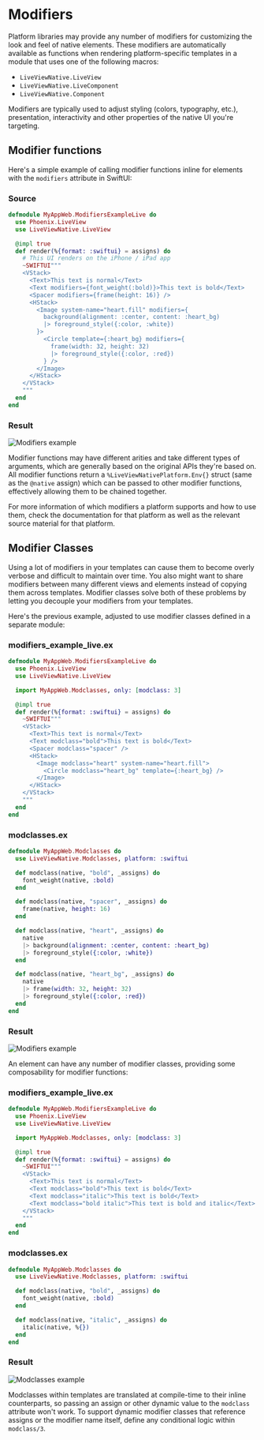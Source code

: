 # Modifiers

Platform libraries may provide any number of modifiers for customizing the look and feel of native
elements. These modifiers are automatically available as functions when rendering platform-specific
templates in a module that uses one of the following macros:

- `LiveViewNative.LiveView`
- `LiveViewNative.LiveComponent`
- `LiveViewNative.Component`

Modifiers are typically used to adjust styling (colors, typography, etc.), presentation, interactivity
and other properties of the native UI you're targeting.

## Modifier functions

Here's a simple example of calling modifier functions inline for elements with the `modifiers` attribute in SwiftUI:

<!-- tabs-open -->

### Source

```elixir
defmodule MyAppWeb.ModifiersExampleLive do
  use Phoenix.LiveView
  use LiveViewNative.LiveView

  @impl true
  def render(%{format: :swiftui} = assigns) do
    # This UI renders on the iPhone / iPad app
    ~SWIFTUI"""
    <VStack>
      <Text>This text is normal</Text>
      <Text modifiers={font_weight(:bold)}>This text is bold</Text>
      <Spacer modifiers={frame(height: 16)} />
      <HStack>
        <Image system-name="heart.fill" modifiers={
          background(alignment: :center, content: :heart_bg)
          |> foreground_style({:color, :white})
        }>
          <Circle template={:heart_bg} modifiers={
            frame(width: 32, height: 32)
            |> foreground_style({:color, :red})
          } />
        </Image>
      </HStack>
    </VStack>
    """
  end
end
```

### Result

![Modifiers example](./assets/images/modifiers-example.png)

<!-- tabs-close -->

Modifier functions may have different arities and take different types of arguments, which are generally based on the
original APIs they're based on. All modifier functions return a `%LiveViewNativePlatform.Env{}` struct (same as the
`@native` assign) which can be passed to other modifier functions, effectively allowing them to be chained together.

For more information of which modifiers a platform supports and how to use them, check the documentation for that
platform as well as the relevant source material for that platform. 

## Modifier Classes

Using a lot of modifiers in your templates can cause them to become overly verbose and difficult to maintain over
time. You also might want to share modifiers between many different views and elements instead of copying them
across templates. Modifier classes solve both of these problems by letting you decouple your modifiers from your
templates.

Here's the previous example, adjusted to use modifier classes defined in a separate module:

<!-- tabs-open -->

### modifiers_example_live.ex

```elixir
defmodule MyAppWeb.ModifiersExampleLive do
  use Phoenix.LiveView
  use LiveViewNative.LiveView

  import MyAppWeb.Modclasses, only: [modclass: 3]

  @impl true
  def render(%{format: :swiftui} = assigns) do
    ~SWIFTUI"""
    <VStack>
      <Text>This text is normal</Text>
      <Text modclass="bold">This text is bold</Text>
      <Spacer modclass="spacer" />
      <HStack>
        <Image modclass="heart" system-name="heart.fill">
          <Circle modclass="heart_bg" template={:heart_bg} />
        </Image>
      </HStack>
    </VStack>
    """
  end
end
```

### modclasses.ex

```elixir
defmodule MyAppWeb.Modclasses do
  use LiveViewNative.Modclasses, platform: :swiftui

  def modclass(native, "bold", _assigns) do
    font_weight(native, :bold)
  end

  def modclass(native, "spacer", _assigns) do
    frame(native, height: 16)
  end

  def modclass(native, "heart", _assigns) do
    native
    |> background(alignment: :center, content: :heart_bg)
    |> foreground_style({:color, :white})
  end

  def modclass(native, "heart_bg", _assigns) do
    native
    |> frame(width: 32, height: 32)
    |> foreground_style({:color, :red})
  end
end
```

### Result

![Modifiers example](./assets/images/modifiers-example.png)

<!-- tabs-close -->

An element can have any number of modifier classes, providing some composability for modifier functions:

<!-- tabs-open -->

### modifiers_example_live.ex

```elixir
defmodule MyAppWeb.ModifiersExampleLive do
  use Phoenix.LiveView
  use LiveViewNative.LiveView

  import MyAppWeb.Modclasses, only: [modclass: 3]

  @impl true
  def render(%{format: :swiftui} = assigns) do
    ~SWIFTUI"""
    <VStack>
      <Text>This text is normal</Text>
      <Text modclass="bold">This text is bold</Text>
      <Text modclass="italic">This text is bold</Text>
      <Text modclass="bold italic">This text is bold and italic</Text>
    </VStack>
    """
  end
end
```

### modclasses.ex

```elixir
defmodule MyAppWeb.Modclasses do
  use LiveViewNative.Modclasses, platform: :swiftui

  def modclass(native, "bold", _assigns) do
    font_weight(native, :bold)
  end

  def modclass(native, "italic", _assigns) do
    italic(native, %{})
  end
end
```

### Result

![Modclasses example](./assets/images/modclasses-example.png)

<!-- tabs-close -->

Modclasses within templates are translated at compile-time to their inline counterparts, so passing an assign or other
dynamic value to the `modclass` attribute won't work. To support dynamic modifier classes that reference assigns or the
modifier name itself, define any conditional logic within `modclass/3`.
